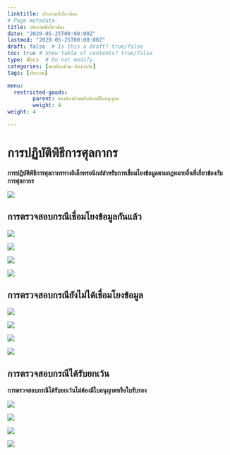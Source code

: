 ```yaml
---
linktitle: ประกาศที่เกี่ยวข้อง
# Page metadata.
title: ประกาศที่เกี่ยวข้อง
date: "2020-05-25T00:00:00Z"
lastmod: "2020-05-25T00:00:00Z"
draft: false  # Is this a draft? true/false
toc: true # Show table of contents? true/false
type: docs  # Do not modify.
categories: [ของต้องห้าม-ต้องกำกัด]
tags: [ประกาศ]

menu:
  restricted-goods:
        parent: ของต้องห้ามหรือต้องมีใบอนุญาต   
        weight: 4
weight: 4

---
```



# การปฏิบัติพิธีการศุลกากร

**การปฏิบัติพิธีการศุลกากรทางอิเล็กทรอนิกส์สำหรับการเชื่อมโยงข้อมูลตามกฎหมายอื่นที่เกี่ยวข้องกับการศุลกากร**

![](https://github.com/ecs-support/knowledge-center/raw/master/img/announce/131-2561/131_2561jpg_Page1.jpg)

## การตรวจสอบกรณีเชื่อมโยงข้อมูลกันแล้ว

![](https://github.com/ecs-support/knowledge-center/raw/master/img/announce/131-2561/131_2561jpg_Page2.jpg)

![](https://github.com/ecs-support/knowledge-center/raw/master/img/announce/131-2561/131_2561jpg_Page3.jpg)

![](https://github.com/ecs-support/knowledge-center/raw/master/img/announce/131-2561/131_2561jpg_Page4.jpg)

![](https://github.com/ecs-support/knowledge-center/raw/master/img/announce/131-2561/131_2561jpg_Page5-1.jpg)

## การตรวจสอบกรณียังไม่ได้เชื่อมโยงข้อมูล

![](https://github.com/ecs-support/knowledge-center/raw/master/img/announce/131-2561/131_2561jpg_Page5-2.jpg)

![](https://github.com/ecs-support/knowledge-center/raw/master/img/announce/131-2561/131_2561jpg_Page6.jpg)

![](https://github.com/ecs-support/knowledge-center/raw/master/img/announce/131-2561/131_2561jpg_Page7.jpg)

![](https://github.com/ecs-support/knowledge-center/raw/master/img/announce/131-2561/131_2561jpg_Page8-8-1.jpg)

## การตรวจสอบกรณีได้รับยกเว้น

**การตรวจสอบกรณีได้รับยกเว้นไม่ต้องมีใบอนุญาตหรือใบรับรอง**

![](https://github.com/ecs-support/knowledge-center/raw/master/img/announce/131-2561/131_2561jpg_Page8-2.jpg)

![](https://github.com/ecs-support/knowledge-center/raw/master/img/announce/131-2561/131_2561jpg_Page9.jpg)

![](https://github.com/ecs-support/knowledge-center/raw/master/img/announce/131-2561/131_2561jpg_Page10.jpg)

![](https://github.com/ecs-support/knowledge-center/raw/master/img/announce/131-2561/131_2561jpg_Page11.jpg)